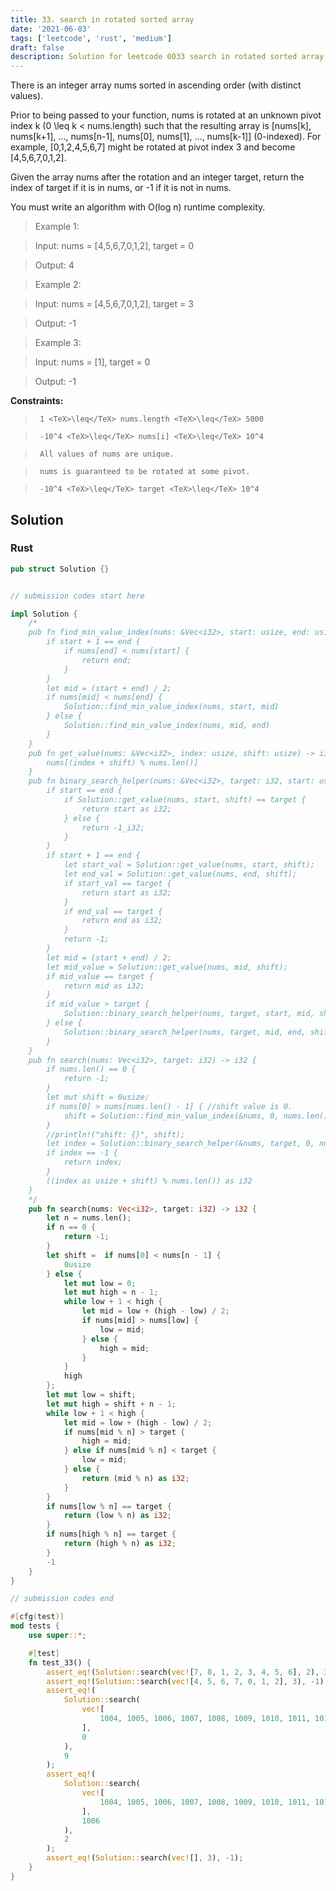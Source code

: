 ```yaml
---
title: 33. search in rotated sorted array
date: '2021-06-03'
tags: ['leetcode', 'rust', 'medium']
draft: false
description: Solution for leetcode 0033 search in rotated sorted array
---
```


 

  There is an integer array nums sorted in ascending order (with distinct values).

  Prior to being passed to your function, nums is rotated at an unknown pivot index k (0 <TeX>\leq</TeX> k < nums.length) such that the resulting array is [nums[k], nums[k+1], ..., nums[n-1], nums[0], nums[1], ..., nums[k-1]] (0-indexed). For example, [0,1,2,4,5,6,7] might be rotated at pivot index 3 and become [4,5,6,7,0,1,2].

  Given the array nums after the rotation and an integer target, return the index of target if it is in nums, or -1 if it is not in nums.

  You must write an algorithm with O(log n) runtime complexity.

   

 >   Example 1:

 >   Input: nums <TeX>=</TeX> [4,5,6,7,0,1,2], target <TeX>=</TeX> 0

 >   Output: 4

 >   Example 2:

 >   Input: nums <TeX>=</TeX> [4,5,6,7,0,1,2], target <TeX>=</TeX> 3

 >   Output: -1

 >   Example 3:

 >   Input: nums <TeX>=</TeX> [1], target <TeX>=</TeX> 0

 >   Output: -1

   

  **Constraints:**

  

 >   	1 <TeX>\leq</TeX> nums.length <TeX>\leq</TeX> 5000

 >   	-10^4 <TeX>\leq</TeX> nums[i] <TeX>\leq</TeX> 10^4

 >   	All values of nums are unique.

 >   	nums is guaranteed to be rotated at some pivot.

 >   	-10^4 <TeX>\leq</TeX> target <TeX>\leq</TeX> 10^4


## Solution
### Rust
```rust
pub struct Solution {}


// submission codes start here

impl Solution {
    /*
    pub fn find_min_value_index(nums: &Vec<i32>, start: usize, end: usize) -> usize {
        if start + 1 == end {
            if nums[end] < nums[start] {
                return end;
            }
        }
        let mid = (start + end) / 2;
        if nums[mid] < nums[end] {
            Solution::find_min_value_index(nums, start, mid)
        } else {
            Solution::find_min_value_index(nums, mid, end)
        }
    }
    pub fn get_value(nums: &Vec<i32>, index: usize, shift: usize) -> i32 {
        nums[(index + shift) % nums.len()]
    }
    pub fn binary_search_helper(nums: &Vec<i32>, target: i32, start: usize, end: usize, shift: usize) -> i32 {
        if start == end {
            if Solution::get_value(nums, start, shift) == target {
                return start as i32;
            } else {
                return -1_i32;
            }
        }
        if start + 1 == end {
            let start_val = Solution::get_value(nums, start, shift);
            let end_val = Solution::get_value(nums, end, shift);
            if start_val == target {
                return start as i32;
            }
            if end_val == target {
                return end as i32;
            }
            return -1;
        }
        let mid = (start + end) / 2;
        let mid_value = Solution::get_value(nums, mid, shift);
        if mid_value == target {
            return mid as i32;
        }
        if mid_value > target {
            Solution::binary_search_helper(nums, target, start, mid, shift)
        } else {
            Solution::binary_search_helper(nums, target, mid, end, shift)
        }
    }
    pub fn search(nums: Vec<i32>, target: i32) -> i32 {
        if nums.len() == 0 {
            return -1;
        }
        let mut shift = 0usize;
        if nums[0] > nums[nums.len() - 1] { //shift value is 0.
            shift = Solution::find_min_value_index(&nums, 0, nums.len() - 1);
        }
        //println!("shift: {}", shift);
        let index = Solution::binary_search_helper(&nums, target, 0, nums.len() - 1, shift);
        if index == -1 {
            return index;
        }
        ((index as usize + shift) % nums.len()) as i32
    }
    */
    pub fn search(nums: Vec<i32>, target: i32) -> i32 {
        let n = nums.len();
        if n == 0 {
            return -1;
        }
        let shift =  if nums[0] < nums[n - 1] {
            0usize
        } else {
            let mut low = 0;
            let mut high = n - 1;
            while low + 1 < high {
                let mid = low + (high - low) / 2;
                if nums[mid] > nums[low] {
                    low = mid;
                } else {
                    high = mid;
                }
            }
            high
        };
        let mut low = shift;
        let mut high = shift + n - 1;
        while low + 1 < high {
            let mid = low + (high - low) / 2;
            if nums[mid % n] > target {
                high = mid;
            } else if nums[mid % n] < target {
                low = mid;
            } else {
                return (mid % n) as i32; 
            }
        }
        if nums[low % n] == target {
            return (low % n) as i32;
        }
        if nums[high % n] == target {
            return (high % n) as i32;
        }
        -1
    }
}

// submission codes end

#[cfg(test)]
mod tests {
    use super::*;

    #[test]
    fn test_33() {
        assert_eq!(Solution::search(vec![7, 8, 1, 2, 3, 4, 5, 6], 2), 3);
        assert_eq!(Solution::search(vec![4, 5, 6, 7, 0, 1, 2], 3), -1);
        assert_eq!(
            Solution::search(
                vec![
                    1004, 1005, 1006, 1007, 1008, 1009, 1010, 1011, 1012, 0, 1, 2, 3, 4, 5, 6, 7, 8
                ],
                0
            ),
            9
        );
        assert_eq!(
            Solution::search(
                vec![
                    1004, 1005, 1006, 1007, 1008, 1009, 1010, 1011, 1012, 0, 1, 2, 3, 4, 5, 6, 7, 8
                ],
                1006
            ),
            2
        );
        assert_eq!(Solution::search(vec![], 3), -1);
    }
}

```
